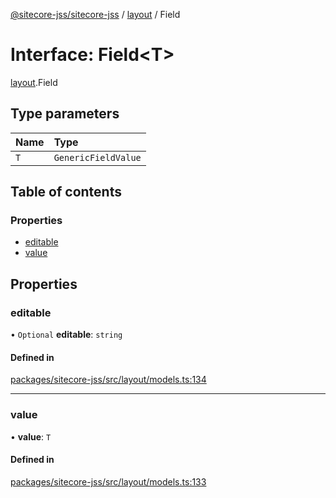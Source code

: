 [@sitecore-jss/sitecore-jss](../README.md) / [layout](../modules/layout.md) / Field

# Interface: Field\<T\>

[layout](../modules/layout.md).Field

## Type parameters

| Name | Type |
| :------ | :------ |
| `T` | `GenericFieldValue` |

## Table of contents

### Properties

- [editable](layout.Field.md#editable)
- [value](layout.Field.md#value)

## Properties

### editable

• `Optional` **editable**: `string`

#### Defined in

[packages/sitecore-jss/src/layout/models.ts:134](https://github.com/Sitecore/jss/blob/1e6cbdd9f/packages/sitecore-jss/src/layout/models.ts#L134)

___

### value

• **value**: `T`

#### Defined in

[packages/sitecore-jss/src/layout/models.ts:133](https://github.com/Sitecore/jss/blob/1e6cbdd9f/packages/sitecore-jss/src/layout/models.ts#L133)
